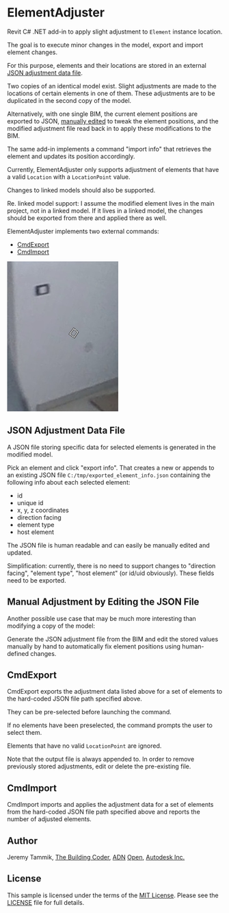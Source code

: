# ElementAdjuster

Revit C# .NET add-in to apply slight adjustment to `Element` instance location.

The goal is to execute minor changes in the model, export and import element changes.

For this purpose, elements and their locations are stored in an external [JSON adjustment data file](#jsondata).

Two copies of an identical model exist.
Slight adjustments are made to the locations of certain elements in one of them.
These adjustments are to be duplicated in the second copy of the model.

Alternatively, with one single BIM, the current element positions are exported to JSON, [manually edited](#manual) to tweak the element positions, and the modified adjustment file read back in to apply these modifications to the BIM.

The same add-in implements a command "import info" that retrieves the element and updates its position accordingly.

Currently, ElementAdjuster only supports adjustment of elements that have a valid `Location` with a `LocationPoint` value.

Changes to linked models should also be supported.

Re. linked model support:
I assume the modified element lives in the main project, not in a linked model.
If it lives in a linked model, the changes should be exported from there and applied there as well.

ElementAdjuster implements two external commands:

- [CmdExport](#CmdExport)
- [CmdImport](#CmdImport)

![Fixture adjustment](img/fixture_adjustment.png "Fixture adjustment")

## <a name="jsondata"></a>JSON Adjustment Data File

A JSON file storing specific data for selected elements is generated in the modified model.

Pick an element and click "export info". 
That creates a new or appends to an existing JSON file `C:/tmp/exported_element_info.json` containing the following info about each selected element:

- id
- unique id
- x, y, z coordinates
- direction facing
- element type
- host element

The JSON file is human readable and can easily be manually edited and updated.

Simplification: currently, there is no need to support changes to "direction facing", "element type", "host element" (or id/uid obviously).
These fields need to be exported.


## <a name="manual"></a>Manual Adjustment by Editing the JSON File

Another possible use case that may be much more interesting than modifying a copy of the model:

Generate the JSON adjustment file from the BIM and edit the stored values manually by hand to automatically fix element positions using human-defined changes.


## <a name="CmdExport"></a>CmdExport

CmdExport exports the adjustment data listed above for a set of elements to the hard-coded JSON file path specified above.

They can be pre-selected before launching the command.

If no elements have been preselected, the command prompts the user to select them.

Elements that have no valid `LocationPoint` are ignored.

Note that the output file is always appended to.
In order to remove previously stored adjustments, edit or delete the pre-existing file.


## <a name="CmdImport"></a>CmdImport

CmdImport imports and applies the adjustment data for a set of elements from the hard-coded JSON file path specified above and reports the number of adjusted elements.


## Author

Jeremy Tammik, [The Building Coder](http://thebuildingcoder.typepad.com), [ADN](http://www.autodesk.com/adn) [Open](http://www.autodesk.com/adnopen), [Autodesk Inc.](http://www.autodesk.com)


## License

This sample is licensed under the terms of the [MIT License](http://opensource.org/licenses/MIT).
Please see the [LICENSE](LICENSE) file for full details.

